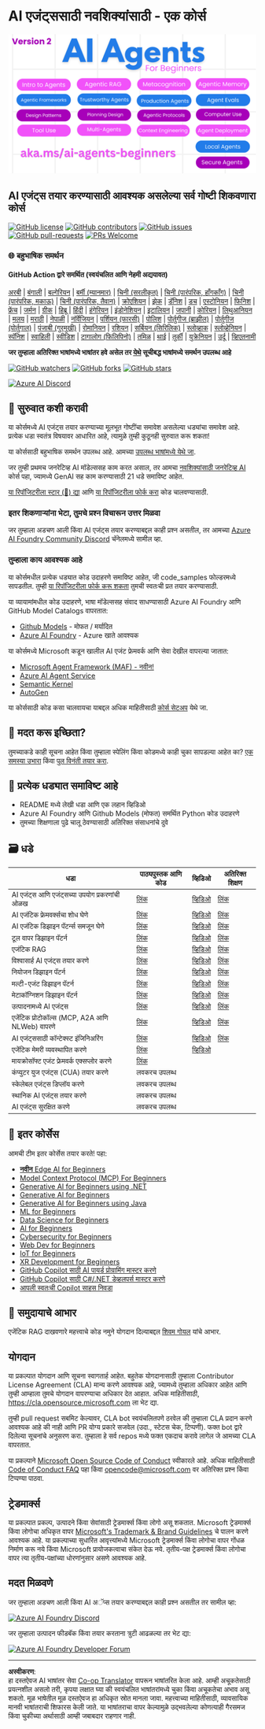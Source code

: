 <!--
CO_OP_TRANSLATOR_METADATA:
{
  "original_hash": "35b7c9b08396abaac3d149cb1a9bfebb",
  "translation_date": "2025-10-11T10:29:14+00:00",
  "source_file": "README.md",
  "language_code": "mr"
}
-->
# AI एजंट्ससाठी नवशिक्यांसाठी - एक कोर्स

![नवशिक्यांसाठी जनरेटिव्ह AI](../../translated_images/repo-thumbnailv2.06f4a48036fde647f6ba4eb19f5651babe59bb30e972748afb349e47725d7601.mr.png)

## AI एजंट्स तयार करण्यासाठी आवश्यक असलेल्या सर्व गोष्टी शिकवणारा कोर्स

[![GitHub license](https://img.shields.io/github/license/microsoft/ai-agents-for-beginners.svg)](https://github.com/microsoft/ai-agents-for-beginners/blob/master/LICENSE?WT.mc_id=academic-105485-koreyst)
[![GitHub contributors](https://img.shields.io/github/contributors/microsoft/ai-agents-for-beginners.svg)](https://GitHub.com/microsoft/ai-agents-for-beginners/graphs/contributors/?WT.mc_id=academic-105485-koreyst)
[![GitHub issues](https://img.shields.io/github/issues/microsoft/ai-agents-for-beginners.svg)](https://GitHub.com/microsoft/ai-agents-for-beginners/issues/?WT.mc_id=academic-105485-koreyst)
[![GitHub pull-requests](https://img.shields.io/github/issues-pr/microsoft/ai-agents-for-beginners.svg)](https://GitHub.com/microsoft/ai-agents-for-beginners/pulls/?WT.mc_id=academic-105485-koreyst)
[![PRs Welcome](https://img.shields.io/badge/PRs-welcome-brightgreen.svg?style=flat-square)](http://makeapullrequest.com?WT.mc_id=academic-105485-koreyst)

### 🌐 बहुभाषिक समर्थन

#### GitHub Action द्वारे समर्थित (स्वयंचलित आणि नेहमी अद्ययावत)

<!-- CO-OP TRANSLATOR LANGUAGES TABLE START -->
[अरबी](../ar/README.md) | [बंगाली](../bn/README.md) | [बल्गेरियन](../bg/README.md) | [बर्मी (म्यानमार)](../my/README.md) | [चिनी (सरलीकृत)](../zh/README.md) | [चिनी (पारंपरिक, हाँगकाँग)](../hk/README.md) | [चिनी (पारंपरिक, मकाऊ)](../mo/README.md) | [चिनी (पारंपरिक, तैवान)](../tw/README.md) | [क्रोएशियन](../hr/README.md) | [झेक](../cs/README.md) | [डॅनिश](../da/README.md) | [डच](../nl/README.md) | [एस्टोनियन](../et/README.md) | [फिनिश](../fi/README.md) | [फ्रेंच](../fr/README.md) | [जर्मन](../de/README.md) | [ग्रीक](../el/README.md) | [हिब्रू](../he/README.md) | [हिंदी](../hi/README.md) | [हंगेरियन](../hu/README.md) | [इंडोनेशियन](../id/README.md) | [इटालियन](../it/README.md) | [जपानी](../ja/README.md) | [कोरियन](../ko/README.md) | [लिथुआनियन](../lt/README.md) | [मलय](../ms/README.md) | [मराठी](./README.md) | [नेपाळी](../ne/README.md) | [नॉर्वेजियन](../no/README.md) | [पर्शियन (फारसी)](../fa/README.md) | [पोलिश](../pl/README.md) | [पोर्तुगीज (ब्राझील)](../br/README.md) | [पोर्तुगीज (पोर्तुगाल)](../pt/README.md) | [पंजाबी (गुरमुखी)](../pa/README.md) | [रोमानियन](../ro/README.md) | [रशियन](../ru/README.md) | [सर्बियन (सिरिलिक)](../sr/README.md) | [स्लोव्हाक](../sk/README.md) | [स्लोव्हेनियन](../sl/README.md) | [स्पॅनिश](../es/README.md) | [स्वाहिली](../sw/README.md) | [स्वीडिश](../sv/README.md) | [टागालोग (फिलिपिनो)](../tl/README.md) | [तमिळ](../ta/README.md) | [थाई](../th/README.md) | [तुर्की](../tr/README.md) | [युक्रेनियन](../uk/README.md) | [उर्दू](../ur/README.md) | [व्हिएतनामी](../vi/README.md)
<!-- CO-OP TRANSLATOR LANGUAGES TABLE END -->

**जर तुम्हाला अतिरिक्त भाषांमध्ये भाषांतर हवे असेल तर [येथे](https://github.com/Azure/co-op-translator/blob/main/getting_started/supported-languages.md) सूचीबद्ध भाषांमध्ये समर्थन उपलब्ध आहे**

[![GitHub watchers](https://img.shields.io/github/watchers/microsoft/ai-agents-for-beginners.svg?style=social&label=Watch)](https://GitHub.com/microsoft/ai-agents-for-beginners/watchers/?WT.mc_id=academic-105485-koreyst)
[![GitHub forks](https://img.shields.io/github/forks/microsoft/ai-agents-for-beginners.svg?style=social&label=Fork)](https://GitHub.com/microsoft/ai-agents-for-beginners/network/?WT.mc_id=academic-105485-koreyst)
[![GitHub stars](https://img.shields.io/github/stars/microsoft/ai-agents-for-beginners.svg?style=social&label=Star)](https://GitHub.com/microsoft/ai-agents-for-beginners/stargazers/?WT.mc_id=academic-105485-koreyst)

[![Azure AI Discord](https://dcbadge.limes.pink/api/server/kzRShWzttr)](https://discord.gg/kzRShWzttr)


## 🌱 सुरुवात कशी करावी

या कोर्समध्ये AI एजंट्स तयार करण्याच्या मूलभूत गोष्टींचा समावेश असलेल्या धड्यांचा समावेश आहे. प्रत्येक धडा स्वतंत्र विषयावर आधारित आहे, त्यामुळे तुम्ही कुठूनही सुरुवात करू शकता!

या कोर्ससाठी बहुभाषिक समर्थन उपलब्ध आहे. आमच्या [उपलब्ध भाषांमध्ये येथे जा](../..).

जर तुम्ही प्रथमच जनरेटिव्ह AI मॉडेल्ससह काम करत असाल, तर आमचा [नवशिक्यांसाठी जनरेटिव्ह AI](https://aka.ms/genai-beginners) कोर्स पहा, ज्यामध्ये GenAI सह काम करण्यासाठी 21 धडे समाविष्ट आहेत.

[या रिपॉजिटरीला स्टार (🌟) द्या](https://docs.github.com/en/get-started/exploring-projects-on-github/saving-repositories-with-stars?WT.mc_id=academic-105485-koreyst) आणि [या रिपॉजिटरीला फोर्क करा](https://github.com/microsoft/ai-agents-for-beginners/fork) कोड चालवण्यासाठी.

### इतर शिकणाऱ्यांना भेटा, तुमचे प्रश्न विचारून उत्तर मिळवा

जर तुम्हाला अडचण आली किंवा AI एजंट्स तयार करण्याबद्दल काही प्रश्न असतील, तर आमच्या [Azure AI Foundry Community Discord](https://aka.ms/ai-agents/discord) चॅनेलमध्ये सामील व्हा.

### तुम्हाला काय आवश्यक आहे 

या कोर्समधील प्रत्येक धड्यात कोड उदाहरणे समाविष्ट आहेत, जी code_samples फोल्डरमध्ये सापडतील. तुम्ही [या रिपॉजिटरीला फोर्क करू शकता](https://github.com/microsoft/ai-agents-for-beginners/fork) तुमची स्वतःची प्रत तयार करण्यासाठी.

या व्यायामांमधील कोड उदाहरणे, भाषा मॉडेल्ससह संवाद साधण्यासाठी Azure AI Foundry आणि GitHub Model Catalogs वापरतात:

- [Github Models](https://aka.ms/ai-agents-beginners/github-models) - मोफत / मर्यादित
- [Azure AI Foundry](https://aka.ms/ai-agents-beginners/ai-foundry) - Azure खाते आवश्यक

या कोर्समध्ये Microsoft कडून खालील AI एजंट फ्रेमवर्क आणि सेवा देखील वापरल्या जातात:

- [Microsoft Agent Framework (MAF) - नवीन!](https://aka.ms/ai-agents-beginners/agent-framewrok)
- [Azure AI Agent Service](https://aka.ms/ai-agents-beginners/ai-agent-service)
- [Semantic Kernel](https://aka.ms/ai-agents-beginners/semantic-kernel)
- [AutoGen](https://aka.ms/ai-agents/autogen)

या कोर्ससाठी कोड कसा चालवायचा याबद्दल अधिक माहितीसाठी [कोर्स सेटअप](./00-course-setup/README.md) येथे जा.

## 🙏 मदत करू इच्छिता?

तुमच्याकडे काही सूचना आहेत किंवा तुम्हाला स्पेलिंग किंवा कोडमध्ये काही चुका सापडल्या आहेत का? [एक समस्या उभारा](https://github.com/microsoft/ai-agents-for-beginners/issues?WT.mc_id=academic-105485-koreyst) किंवा [पुल विनंती तयार करा](https://github.com/microsoft/ai-agents-for-beginners/pulls?WT.mc_id=academic-105485-koreyst).

## 📂 प्रत्येक धड्यात समाविष्ट आहे

- README मध्ये लेखी धडा आणि एक लहान व्हिडिओ
- Azure AI Foundry आणि Github Models (मोफत) समर्थित Python कोड उदाहरणे
- तुमच्या शिक्षणाला पुढे चालू ठेवण्यासाठी अतिरिक्त संसाधनांचे दुवे

## 🗃️ धडे

| **धडा**                                     | **पाठ्यपुस्तक आणि कोड**                           | **व्हिडिओ**                                                | **अतिरिक्त शिक्षण**                                                                     |
|---------------------------------------------|----------------------------------------------------|------------------------------------------------------------|----------------------------------------------------------------------------------------|
| AI एजंट्स आणि एजंट्सच्या उपयोग प्रकरणांची ओळख | [लिंक](./01-intro-to-ai-agents/README.md)          | [व्हिडिओ](https://youtu.be/3zgm60bXmQk?si=z8QygFvYQv-9WtO1) | [लिंक](https://aka.ms/ai-agents-beginners/collection?WT.mc_id=academic-105485-koreyst) |
| AI एजंटिक फ्रेमवर्क्सचा शोध घेणे             | [लिंक](./02-explore-agentic-frameworks/README.md)  | [व्हिडिओ](https://youtu.be/ODwF-EZo_O8?si=Vawth4hzVaHv-u0H) | [लिंक](https://aka.ms/ai-agents-beginners/collection?WT.mc_id=academic-105485-koreyst) |
| AI एजंटिक डिझाइन पॅटर्न्स समजून घेणे        | [लिंक](./03-agentic-design-patterns/README.md)     | [व्हिडिओ](https://youtu.be/m9lM8qqoOEA?si=BIzHwzstTPL8o9GF) | [लिंक](https://aka.ms/ai-agents-beginners/collection?WT.mc_id=academic-105485-koreyst) |
| टूल वापर डिझाइन पॅटर्न                      | [लिंक](./04-tool-use/README.md)                    | [व्हिडिओ](https://youtu.be/vieRiPRx-gI?si=2z6O2Xu2cu_Jz46N) | [लिंक](https://aka.ms/ai-agents-beginners/collection?WT.mc_id=academic-105485-koreyst) |
| एजंटिक RAG                                   | [लिंक](./05-agentic-rag/README.md)                 | [व्हिडिओ](https://youtu.be/WcjAARvdL7I?si=gKPWsQpKiIlDH9A3) | [लिंक](https://aka.ms/ai-agents-beginners/collection?WT.mc_id=academic-105485-koreyst) |
| विश्वासार्ह AI एजंट्स तयार करणे              | [लिंक](./06-building-trustworthy-agents/README.md) | [व्हिडिओ](https://youtu.be/iZKkMEGBCUQ?si=jZjpiMnGFOE9L8OK) | [लिंक](https://aka.ms/ai-agents-beginners/collection?WT.mc_id=academic-105485-koreyst) |
| नियोजन डिझाइन पॅटर्न                        | [लिंक](./07-planning-design/README.md)             | [व्हिडिओ](https://youtu.be/kPfJ2BrBCMY?si=6SC_iv_E5-mzucnC) | [लिंक](https://aka.ms/ai-agents-beginners/collection?WT.mc_id=academic-105485-koreyst) |
| मल्टी-एजंट डिझाइन पॅटर्न                    | [लिंक](./08-multi-agent/README.md)                 | [व्हिडिओ](https://youtu.be/V6HpE9hZEx0?si=rMgDhEu7wXo2uo6g) | [लिंक](https://aka.ms/ai-agents-beginners/collection?WT.mc_id=academic-105485-koreyst) |
| मेटाकॉग्निशन डिझाइन पॅटर्न                  | [लिंक](./09-metacognition/README.md)               | [व्हिडिओ](https://youtu.be/His9R6gw6Ec?si=8gck6vvdSNCt6OcF) | [लिंक](https://aka.ms/ai-agents-beginners/collection?WT.mc_id=academic-105485-koreyst) |
| उत्पादनामध्ये AI एजंट्स                     | [लिंक](./10-ai-agents-production/README.md)        | [व्हिडिओ](https://youtu.be/l4TP6IyJxmQ?si=31dnhexRo6yLRJDl) | [लिंक](https://aka.ms/ai-agents-beginners/collection?WT.mc_id=academic-105485-koreyst) |
| एजेंटिक प्रोटोकॉल्स (MCP, A2A आणि NLWeb) वापरणे | [लिंक](./11-agentic-protocols/README.md)           | [व्हिडिओ](https://youtu.be/X-Dh9R3Opn8)                                 | [लिंक](https://aka.ms/ai-agents-beginners/collection?WT.mc_id=academic-105485-koreyst) |
| AI एजंट्ससाठी कॉन्टेक्स्ट इंजिनिअरिंग            | [लिंक](./12-context-engineering/README.md)         | [व्हिडिओ](https://youtu.be/F5zqRV7gEag)                                 | [लिंक](https://aka.ms/ai-agents-beginners/collection?WT.mc_id=academic-105485-koreyst) |
| एजेंटिक मेमरी व्यवस्थापित करणे                      | [लिंक](./13-agent-memory/README.md)     |      [व्हिडिओ](https://youtu.be/QrYbHesIxpw?si=vZkVwKrQ4ieCcIPx)                                                      |                                                                                        |
| मायक्रोसॉफ्ट एजंट फ्रेमवर्क एक्सप्लोर करणे                         | [लिंक](./14-microsoft-agent-framework/README.md)                            |                                                            |                                                                                        |
| कंप्युटर युज एजंट्स (CUA) तयार करणे           | लवकरच उपलब्ध                            |                                                            |                                                                                        |
| स्केलेबल एजंट्स डिप्लॉय करणे                    | लवकरच उपलब्ध                            |                                                            |                                                                                        |
| स्थानिक AI एजंट्स तयार करणे                     | लवकरच उपलब्ध                               |                                                            |                                                                                        |
| AI एजंट्स सुरक्षित करणे                           | लवकरच उपलब्ध                               |                                                            |                                                                                        |

## 🎒 इतर कोर्सेस

आमची टीम इतर कोर्सेस तयार करते! पहा:

- [**नवीन** Edge AI for Beginners](https://github.com/microsoft/edgeai-for-beginners?WT.mc_id=academic-105485-koreyst)
- [Model Context Protocol (MCP) For Beginners](https://github.com/microsoft/mcp-for-beginners?WT.mc_id=academic-105485-koreyst)
- [Generative AI for Beginners using .NET](https://github.com/microsoft/Generative-AI-for-beginners-dotnet?WT.mc_id=academic-105485-koreyst)
- [Generative AI for Beginners](https://github.com/microsoft/generative-ai-for-beginners?WT.mc_id=academic-105485-koreyst)
- [Generative AI for Beginners using Java](https://github.com/microsoft/generative-ai-for-beginners-java?WT.mc_id=academic-105485-koreyst)
- [ML for Beginners](https://aka.ms/ml-beginners?WT.mc_id=academic-105485-koreyst)
- [Data Science for Beginners](https://aka.ms/datascience-beginners?WT.mc_id=academic-105485-koreyst)
- [AI for Beginners](https://aka.ms/ai-beginners?WT.mc_id=academic-105485-koreyst)
- [Cybersecurity for Beginners](https://github.com/microsoft/Security-101??WT.mc_id=academic-96948-sayoung)
- [Web Dev for Beginners](https://aka.ms/webdev-beginners?WT.mc_id=academic-105485-koreyst)
- [IoT for Beginners](https://aka.ms/iot-beginners?WT.mc_id=academic-105485-koreyst)
- [XR Development for Beginners](https://github.com/microsoft/xr-development-for-beginners?WT.mc_id=academic-105485-koreyst)
- [GitHub Copilot साठी AI पायर्ड प्रोग्रामिंग मास्टर करणे](https://aka.ms/GitHubCopilotAI?WT.mc_id=academic-105485-koreyst)
- [GitHub Copilot साठी C#/.NET डेव्हलपर्स मास्टर करणे](https://github.com/microsoft/mastering-github-copilot-for-dotnet-csharp-developers?WT.mc_id=academic-105485-koreyst)
- [आपली स्वतःची Copilot साहस निवडा](https://github.com/microsoft/CopilotAdventures?WT.mc_id=academic-105485-koreyst)

## 🌟 समुदायाचे आभार

एजेंटिक RAG दाखवणारे महत्त्वाचे कोड नमुने योगदान दिल्याबद्दल [शिवम गोयल](https://www.linkedin.com/in/shivam2003/) यांचे आभार. 

## योगदान

या प्रकल्पात योगदान आणि सूचना स्वागतार्ह आहेत. बहुतेक योगदानासाठी तुम्हाला Contributor License Agreement (CLA) मान्य करणे आवश्यक आहे, ज्यामध्ये तुम्हाला अधिकार आहेत आणि तुम्ही आम्हाला तुमचे योगदान वापरण्याचा अधिकार देत आहात. अधिक माहितीसाठी, <https://cla.opensource.microsoft.com> ला भेट द्या.

तुम्ही pull request सबमिट केल्यावर, CLA bot स्वयंचलितपणे ठरवेल की तुम्हाला CLA प्रदान करणे आवश्यक आहे की नाही आणि PR योग्य प्रकारे सजवेल (उदा., स्टेटस चेक, टिप्पणी). फक्त bot द्वारे दिलेल्या सूचनांचे अनुसरण करा. तुम्हाला हे सर्व repos मध्ये फक्त एकदाच करावे लागेल जे आमच्या CLA वापरतात.

या प्रकल्पाने [Microsoft Open Source Code of Conduct](https://opensource.microsoft.com/codeofconduct/) स्वीकारले आहे.
अधिक माहितीसाठी [Code of Conduct FAQ](https://opensource.microsoft.com/codeofconduct/faq/) पहा किंवा [opencode@microsoft.com](mailto:opencode@microsoft.com) वर अतिरिक्त प्रश्न किंवा टिप्पण्या पाठवा.

## ट्रेडमार्क्स

या प्रकल्पात प्रकल्प, उत्पादने किंवा सेवांसाठी ट्रेडमार्क्स किंवा लोगो असू शकतात. Microsoft ट्रेडमार्क्स किंवा लोगोचा अधिकृत वापर [Microsoft's Trademark & Brand Guidelines](https://www.microsoft.com/legal/intellectualproperty/trademarks/usage/general) चे पालन करणे आवश्यक आहे.
या प्रकल्पाच्या सुधारित आवृत्त्यांमध्ये Microsoft ट्रेडमार्क्स किंवा लोगोचा वापर गोंधळ निर्माण करू नये किंवा Microsoft प्रायोजकत्वाचा संकेत देऊ नये.
तृतीय-पक्ष ट्रेडमार्क्स किंवा लोगोचा वापर त्या तृतीय-पक्षांच्या धोरणांनुसार असणे आवश्यक आहे.

## मदत मिळवणे

जर तुम्हाला अडचण आली किंवा AI अॅप्स तयार करण्याबद्दल काही प्रश्न असतील तर सामील व्हा:

[![Azure AI Foundry Discord](https://img.shields.io/badge/Discord-Azure_AI_Foundry_Community_Discord-blue?style=for-the-badge&logo=discord&color=5865f2&logoColor=fff)](https://aka.ms/foundry/discord)

जर तुम्हाला उत्पादन फीडबॅक किंवा तयार करताना त्रुटी आढळल्या तर भेट द्या:

[![Azure AI Foundry Developer Forum](https://img.shields.io/badge/GitHub-Azure_AI_Foundry_Developer_Forum-blue?style=for-the-badge&logo=github&color=000000&logoColor=fff)](https://aka.ms/foundry/forum)

---

**अस्वीकरण**:  
हा दस्तऐवज AI भाषांतर सेवा [Co-op Translator](https://github.com/Azure/co-op-translator) वापरून भाषांतरित केला आहे. आम्ही अचूकतेसाठी प्रयत्नशील असलो तरी, कृपया लक्षात घ्या की स्वयंचलित भाषांतरांमध्ये चुका किंवा अचूकतेचा अभाव असू शकतो. मूळ भाषेतील मूळ दस्तऐवज हा अधिकृत स्रोत मानला जावा. महत्त्वाच्या माहितीसाठी, व्यावसायिक मानवी भाषांतराची शिफारस केली जाते. या भाषांतराचा वापर केल्यामुळे उद्भवलेल्या कोणत्याही गैरसमज किंवा चुकीच्या अर्थासाठी आम्ही जबाबदार राहणार नाही.